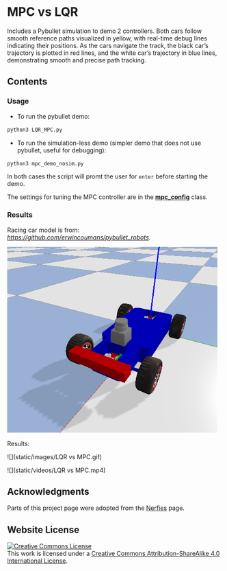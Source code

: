 # MPC vs LQR
Includes a Pybullet simulation to demo 2 controllers. Both cars follow smooth reference paths visualized in yellow, with real-time debug lines indicating their positions. As the cars navigate the track, the black car’s trajectory is plotted in red lines, and the white car’s trajectory in blue lines, demonstrating smooth and precise path tracking.

## Contents

### Usage

* To run the pybullet demo:
```bash
python3 LQR_MPC.py
```

* To run the simulation-less demo (simpler demo that does not use pybullet, useful for debugging):
```bash
python3 mpc_demo_nosim.py
```

In both cases the script will promt the user for `enter` before starting the demo.

The settings for tuning the MPC controller are in the **[mpc_config](./mpc_pybullet_demo/mpcpy/mpc_config.py)** class.

### Results

Racing car model is from: *https://github.com/erwincoumans/pybullet_robots*.

![](img/f10.png)

Results:

![](static/images/LQR vs MPC.gif)

![](static/videos/LQR vs MPC.mp4)

## Acknowledgments
Parts of this project page were adopted from the [Nerfies](https://nerfies.github.io/) page.

## Website License
<a rel="license" href="http://creativecommons.org/licenses/by-sa/4.0/"><img alt="Creative Commons License" style="border-width:0" src="https://i.creativecommons.org/l/by-sa/4.0/88x31.png" /></a><br />This work is licensed under a <a rel="license" href="http://creativecommons.org/licenses/by-sa/4.0/">Creative Commons Attribution-ShareAlike 4.0 International License</a>.

